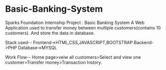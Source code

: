 # Basic-Banking-System

Sparks Foundation Internship Project : Basic Banking System
A Web Application used to transfer money between multiple customers(contains 10 customers). And store the data in database.

Stack used--
   Frontend->HTML,CSS,JAVASCRIPT,BOOTSTRAP
   Backend->PHP
   Database->MYSQL
   
Work Flow--
   Home page>veiw all customers>Select and view one customer>Transfer money>Transaction history.
